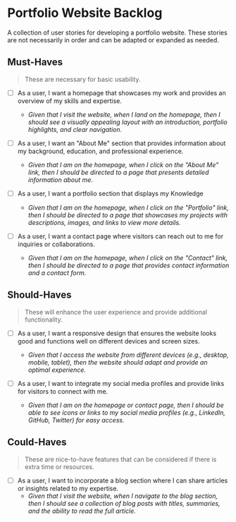 # Portfolio Website Backlog

A collection of user stories for developing a portfolio website. These stories
are not necessarily in order and can be adapted or expanded as needed.

## Must-Haves

> These are necessary for basic usability.

- [ ] As a user, I want a homepage that showcases my work and provides an
      overview of my skills and expertise.

  - _Given that I visit the website, when I land on the homepage, then I should
    see a visually appealing layout with an introduction, portfolio highlights,
    and clear navigation._

- [ ] As a user, I want an "About Me" section that provides information about my
      background, education, and professional experience.

  - _Given that I am on the homepage, when I click on the "About Me" link, then
    I should be directed to a page that presents detailed information about me._

- [ ] As a user, I want a portfolio section that displays my Knowledge

  - _Given that I am on the homepage, when I click on the "Portfolio" link, then
    I should be directed to a page that showcases my projects with descriptions,
    images, and links to view more details._

- [ ] As a user, I want a contact page where visitors can reach out to me for
      inquiries or collaborations.
  - _Given that I am on the homepage, when I click on the "Contact" link, then I
    should be directed to a page that provides contact information and a contact
    form._

## Should-Haves

> These will enhance the user experience and provide additional functionality.

- [ ] As a user, I want a responsive design that ensures the website looks good
      and functions well on different devices and screen sizes.

  - _Given that I access the website from different devices (e.g., desktop,
    mobile, tablet), then the website should adapt and provide an optimal
    experience._

- [ ] As a user, I want to integrate my social media profiles and provide links
      for visitors to connect with me.
  - _Given that I am on the homepage or contact page, then I should be able to
    see icons or links to my social media profiles (e.g., LinkedIn, GitHub,
    Twitter) for easy access._

## Could-Haves

> These are nice-to-have features that can be considered if there is extra time
> or resources.

- [ ] As a user, I want to incorporate a blog section where I can share articles
      or insights related to my expertise.
  - _Given that I visit the website, when I navigate to the blog section, then I
    should see a collection of blog posts with titles, summaries, and the
    ability to read the full article._
